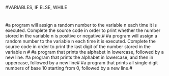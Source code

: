 #VARIABLES, IF ELSE, WHILE
#
#
#a program will assign a random number to the variable n each time it is executed. Complete the source code in order to print whether the number stored in the variable n is positive or negative.#
#a  program will assign a random number to the variable n each time it is executed. Complete the source code in order to print the last digit of the number stored in the variable n #
#a program that prints the alphabet in lowercase, followed by a new line.
#a program that prints the alphabet in lowercase, and then in uppercase, followed by a new line#
#a program that prints all single digit numbers of base 10 starting from 0, followed by a new line.#
